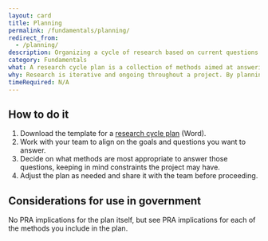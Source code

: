 ```yaml
---
layout: card
title: Planning
permalink: /fundamentals/planning/
redirect_from:
  - /planning/
description: Organizing a cycle of research based on current questions you want to answer.
category: Fundamentals
what: A research cycle plan is a collection of methods aimed at answering specific questions.
why: Research is iterative and ongoing throughout a project. By planning research in cycles based on current questions, you can show progress and make it easier to decide next steps.
timeRequired: N/A
---
```

## How to do it

1. Download the template for a [research cycle plan](/methods/templates/Research%20Cycle%20Plan.docx) (Word).
1. Work with your team to align on the goals and questions you want to answer.
1. Decide on what methods are most appropriate to answer those questions, keeping in mind constraints the project may have.
1. Adjust the plan as needed and share it with the team before proceeding.

<section class="method--section method--section--government-considerations" markdown="1" >

## Considerations for use in government  

No PRA implications for the plan itself, but see PRA implications for each of the methods you include in the plan.

</section>
